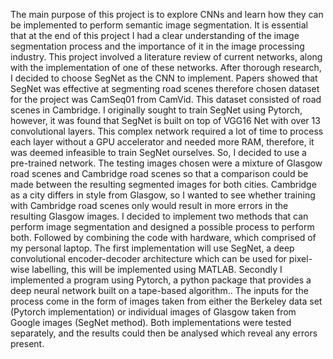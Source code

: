 The main purpose of this project is to explore CNNs and learn how they can be implemented to
perform semantic image segmentation. It is essential that at the end of this project I had a clear
understanding of the image segmentation process and the importance of it in the image processing
industry. This project involved a literature review of current networks, along with the
implementation of one of these networks. After thorough research, I decided to choose SegNet as
the CNN to implement. Papers showed that SegNet was effective at segmenting road scenes
therefore chosen dataset for the project was CamSeq01 from CamVid. This dataset consisted of road
scenes in Cambridge. I originally sought to train SegNet using Pytorch, however, it was found that
SegNet is built on top of VGG16 Net with over 13 convolutional layers. This complex network
required a lot of time to process each layer without a GPU accelerator and needed more RAM,
therefore, it was deemed infeasible to train SegNet ourselves. So, I decided to use a pre-trained
network. The testing images chosen were a mixture of Glasgow road scenes and Cambridge road
scenes so that a comparison could be made between the resulting segmented images for both cities.
Cambridge as a city differs in style from Glasgow, so I wanted to see whether training with
Cambridge road scenes only would result in more errors in the resulting Glasgow images.
I decided to implement two methods that can perform image segmentation and designed a possible
process to perform both. Followed by combining the code with hardware, which comprised of my
personal laptop. The first implementation will use SegNet, a deep convolutional encoder-decoder
architecture which can be used for pixel-wise labelling, this will be implemented using MATLAB.
Secondly I implemented a program using Pytorch, a python package that provides a deep neural
network built on a tape-based algorithm..
The inputs for the process come in the form of images taken from either the Berkeley data set (Pytorch
implementation) or individual images of Glasgow taken from Google images (SegNet method). Both
implementations were tested separately, and the results could then be analysed which reveal any
errors present.
